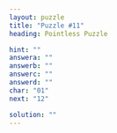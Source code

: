 ```yaml
---
layout: puzzle
title: "Puzzle #11"
heading: Pointless Puzzle

hint: ""
answera: ""
answerb: ""
answerc: ""
answerd: ""
char: "01"
next: "12"

solution: ""
---
```


